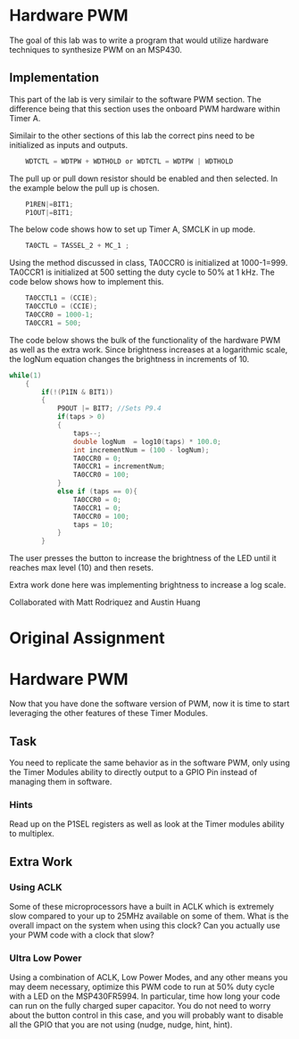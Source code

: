 # Hardware PWM

The goal of this lab was to write a program that would utilize hardware techniques to synthesize PWM on an MSP430.

## Implementation

This part of the lab is very similair to the software PWM section. The difference being that this section uses the onboard PWM hardware within Timer A. 

Similair to the other sections of this lab the correct pins need to be initialized as inputs and outputs. 

```c
	WDTCTL = WDTPW + WDTHOLD or WDTCTL = WDTPW | WDTHOLD
```
The pull up or pull down resistor should be enabled and then selected. In the example below the pull up is chosen.

```c
	P1REN|=BIT1;
	P1OUT|=BIT1; 
```

The below code shows how to set up Timer A, SMCLK in up mode.
```c
	TA0CTL = TASSEL_2 + MC_1 ;

```

Using the method discussed in class, TA0CCR0 is initialized at 1000-1=999. TA0CCR1 is initialized at 500 setting the duty cycle to 50% at 1 kHz. The code below shows how to implement this.
```c
	TA0CCTL1 = (CCIE);
	TA0CCTL0 = (CCIE);
	TA0CCR0 = 1000-1;                        
	TA0CCR1 = 500;                           

```
The code below shows the bulk of the functionality of the hardware PWM as well as the extra work. Since brightness increases at a logarithmic scale, the logNum equation changes the brightness in increments of 10.  
```c
while(1)
    {
        if(!(P1IN & BIT1))
        {
            P9OUT |= BIT7; //Sets P9.4
            if(taps > 0)
            {
                taps--;
                double logNum  = log10(taps) * 100.0;
                int incrementNum = (100 - logNum);
                TA0CCR0 = 0;
                TA0CCR1 = incrementNum;
                TA0CCR0 = 100;
            }
            else if (taps == 0){
                TA0CCR0 = 0;
                TA0CCR1 = 0;
                TA0CCR0 = 100;
                taps = 10;
            }
        }
```
The user presses the button to increase the brightness of the LED until it reaches max level (10) and then resets.

Extra work done here was implementing brightness to increase a log scale.

Collaborated with Matt Rodriquez and Austin Huang

# Original Assignment
# Hardware PWM
Now that you have done the software version of PWM, now it is time to start leveraging the other features of these Timer Modules.

## Task
You need to replicate the same behavior as in the software PWM, only using the Timer Modules ability to directly output to a GPIO Pin instead of managing them in software. 

### Hints 
Read up on the P1SEL registers as well as look at the Timer modules ability to multiplex.

## Extra Work
### Using ACLK
Some of these microprocessors have a built in ACLK which is extremely slow compared to your up to 25MHz available on some of them. What is the overall impact on the system when using this clock? Can you actually use your PWM code with a clock that slow?

### Ultra Low Power
Using a combination of ACLK, Low Power Modes, and any other means you may deem necessary, optimize this PWM code to run at 50% duty cycle with a LED on the MSP430FR5994. In particular, time how long your code can run on the fully charged super capacitor. You do not need to worry about the button control in this case, and you will probably want to disable all the GPIO that you are not using (nudge, nudge, hint, hint).